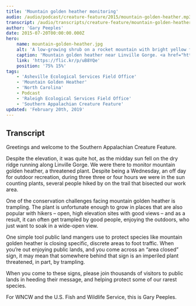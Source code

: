 ```yaml
---
title: 'Mountain golden heather monitoring'
audio: /audio/podcast/creature-feature/2015/mountain-golden-heather.mp3
transcript: /audio/transcripts/creature-feature/mountain-golden-heather-monitoring.pdf
author: 'Gary Peeples'
date: 2015-07-20T00:00:00.000Z
hero:
    name: mountain-golden-heather.jpg
    alt: 'A low-growing shrub on a rocket mountain with bright yellow flowers.'
    caption: 'Mountain golden heather near Linville Gorge. <a href="https://flic.kr/p/uB8YQe">Photo</a> by Gary Peeples, USFWS.'
    link: 'https://flic.kr/p/uB8YQe'
    position: '75% 15%'
tags:
    - 'Asheville Ecological Services Field Office'
    - 'Mountain Golden Heather'
    - 'North Carolina'
    - Podcast
    - 'Raleigh Ecological Services Field Office'
    - 'Southern Appalachian Creature Feature'
updated: 'February 20th, 2019'
---
```


## Transcript

Greetings and welcome to the Southern Appalachian Creature Feature.

Despite the elevation, it was quite hot, as the midday sun fell on the dry ridge running along Linville Gorge. We were there to monitor mountain golden heather, a threatened plant. Despite being a Wednesday, an off day for outdoor recreation, during three three or four hours we were in the sun counting plants, several people hiked by on the trail that bisected our work area.

One of the conservation challenges facing mountain golden heather is trampling. The plant is unfortunate enough to grow in places that are also popular with hikers – open, high elevation sites with good views – and as a result, it can often get trampled by good people, enjoying the outdoors, who just want to soak in a wide-open view.

One simple tool public land mangers use to protect species like mountain golden heather is closing specific, discrete areas to foot traffic. When you’re out enjoying public lands, and you come across an “area closed” sign, it may mean that somewhere behind that sign is an imperiled plant threatened, in part, by trampling.

When you come to these signs, please join thousands of visitors to public lands in heeding their message, and helping protect some of our rarest species.

For WNCW and the U.S. Fish and Wildlife Service, this is Gary Peeples.